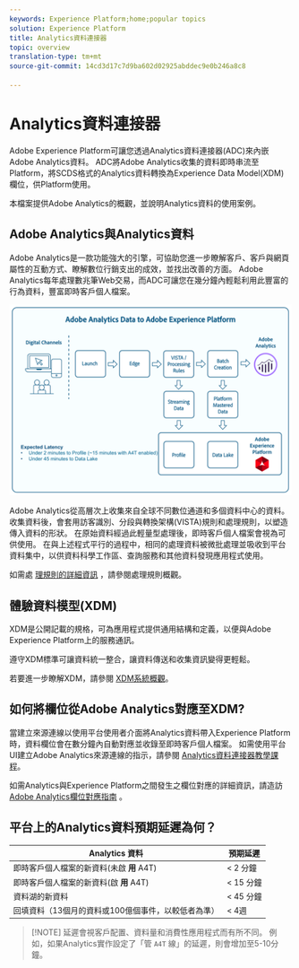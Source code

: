 ```yaml
---
keywords: Experience Platform;home;popular topics
solution: Experience Platform
title: Analytics資料連接器
topic: overview
translation-type: tm+mt
source-git-commit: 14cd3d17c7d9ba602d02925abddec9e0b246a8c8

---
```



# Analytics資料連接器

Adobe Experience Platform可讓您透過Analytics資料連接器(ADC)來內嵌Adobe Analytics資料。 ADC將Adobe Analytics收集的資料即時串流至Platform，將SCDS格式的Analytics資料轉換為Experience Data Model(XDM)欄位，供Platform使用。

本檔案提供Adobe Analytics的概觀，並說明Analytics資料的使用案例。

## Adobe Analytics與Analytics資料

Adobe Analytics是一款功能強大的引擎，可協助您進一步瞭解客戶、客戶與網頁屬性的互動方式、瞭解數位行銷支出的成效，並找出改善的方面。 Adobe Analytics每年處理數兆筆Web交易，而ADC可讓您在幾分鐘內輕鬆利用此豐富的行為資料，豐富即時客戶個人檔案。

![](./images/analytics-data-experience-platform.png)

Adobe Analytics從高層次上收集來自全球不同數位通道和多個資料中心的資料。 收集資料後，會套用訪客識別、分段與轉換架構(VISTA)規則和處理規則，以塑造傳入資料的形狀。 在原始資料經過此輕量型處理後，即時客戶個人檔案會視為可供使用。 在與上述程式平行的過程中，相同的處理資料被微批處理並吸收到平台資料集中，以供資料科學工作區、查詢服務和其他資料發現應用程式使用。

如需處 [理規則的詳細資訊](https://docs.adobe.com/content/help/zh-Hant/analytics/admin/admin-tools/processing-rules/processing-rules.html) ，請參閱處理規則概觀。

## 體驗資料模型(XDM)

XDM是公開記載的規格，可為應用程式提供通用結構和定義，以便與Adobe Experience Platform上的服務通訊。

遵守XDM標準可讓資料統一整合，讓資料傳送和收集資訊變得更輕鬆。

若要進一步瞭解XDM，請參閱 [XDM系統概觀](../../../xdm/home.md)。

## 如何將欄位從Adobe Analytics對應至XDM?

當建立來源連線以使用平台使用者介面將Analytics資料帶入Experience Platform時，資料欄位會在數分鐘內自動對應並收錄至即時客戶個人檔案。 如需使用平台UI建立Adobe Analytics來源連線的指示，請參閱 [Analytics資料連接器教學課程](../../tutorials/ui/create/adobe-applications/analytics.md)。

如需Analytics與Experience Platform之間發生之欄位對應的詳細資訊，請造訪 [Adobe Analytics欄位對應指南](./mapping/analytics.md) 。

## 平台上的Analytics資料預期延遲為何？

| Analytics 資料 | 預期延遲 |
| -------------- | ---------------- |
| 即時客戶個人檔案的新資料(未啟 **用** A4T) | &lt; 2 分鐘 |
| 即時客戶個人檔案的新資料(啟 **用** A4T) | &lt; 15 分鐘 |
| 資料湖的新資料 | &lt; 45 分鐘 |
| 回填資料（13個月的資料或100億個事件，以較低者為準） | &lt; 4週 |

>[!NOTE] 延遲會視客戶配置、資料量和消費性應用程式而有所不同。 例如，如果Analytics實作設定了「管 `A4T` 線」的延遲，則會增加至5-10分鐘。
